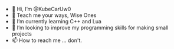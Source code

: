 - 👋 Hi, I’m @KubeCarUw0
- 👀 Teach me your ways, Wise Ones
- 🌱 I’m currently learning C++ and Lua
- 💞️ I’m looking to improve my programming skills for making small projects
- 📫 How to reach me ... don't.

<!---
KubeCarUw0/KubeCarUw0 is a ✨ special ✨ repository because its `README.md` (this file) appears on your GitHub profile.
You can click the Preview link to take a look at your changes.
--->
